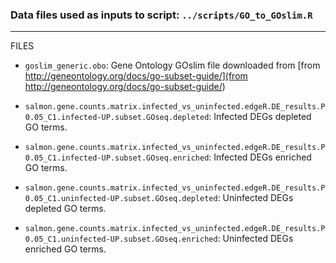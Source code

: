 ### Data files used as inputs to script: `../scripts/GO_to_GOslim.R`

---

FILES

- `goslim_generic.obo`: Gene Ontology GOslim file downloaded from [from http://geneontology.org/docs/go-subset-guide/](from http://geneontology.org/docs/go-subset-guide/)

- `salmon.gene.counts.matrix.infected_vs_uninfected.edgeR.DE_results.P0.05_C1.infected-UP.subset.GOseq.depleted`: Infected DEGs depleted GO terms.

- `salmon.gene.counts.matrix.infected_vs_uninfected.edgeR.DE_results.P0.05_C1.infected-UP.subset.GOseq.enriched`: Infected DEGs enriched GO terms.

- `salmon.gene.counts.matrix.infected_vs_uninfected.edgeR.DE_results.P0.05_C1.uninfected-UP.subset.GOseq.depleted`: Uninfected DEGs depleted GO terms.

- `salmon.gene.counts.matrix.infected_vs_uninfected.edgeR.DE_results.P0.05_C1.uninfected-UP.subset.GOseq.enriched`: Uninfected DEGs enriched GO terms.
